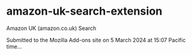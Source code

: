 # amazon-uk-search-extension
Amazon UK (amazon.co.uk) Search

Submitted to the Mozilla Add-ons site on 5 March 2024 at 15:07 Pacific time...
